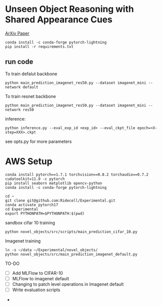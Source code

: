 # Unseen Object Reasoning with Shared Appearance Cues
[ArXiv Paper](https://arxiv.org/pdf/2406.15565)
~~~
conda install -c conda-forge pytorch-lightning
pip install -r requirements.txt
~~~

## run code
To train defalut backbone
~~~
python main_prediction_imagenet_res50.py --dataset imagenet_mini --network default
~~~
To train resnet backbone
~~~
python main_prediction_imagenet_res50.py --dataset imagenet_mini --network res50
~~~

inference:
~~~
python inference.py --eval_exp_id <exp_id> --eval_ckpt_file epoch=<X-step=XXX>.ckpt
~~~

see opts.py for more parameters

# AWS Setup


~~~
conda install pytorch==1.7.1 torchvision==0.8.2 torchaudio==0.7.2 cudatoolkit=11.0 -c pytorch
pip install seaborn matplotlib opencv-python
conda install -c conda-forge pytorch-lightning
~~~


~~~
cd ~
git clone git@github.com:Ridecell/Experimental.git
conda activate pytorch17
cd Experimental
export PYTHONPATH=$PYTHONPATH:$(pwd)
~~~

sandbox cifar 10 training
~~~
python novel_objects/src/scripts/main_prediction_cifar_10.py
~~~

Imagenet training
~~~
ln -s ~/data ~/Experimental/novel_objects/
python novel_objects/src/main_prediction_imagenet_default.py
~~~

TO-DO

- [ ] Add MLFlow to CIFAR-10
- [ ] MLFlow to imagenet default
- [ ] Changing to patch level operations in Imagenet default
- [ ] Write evaluation scripts
- 
